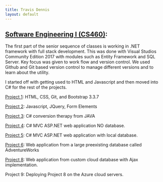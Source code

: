 ```yaml
---
title: Travis Dennis
layout: default
---
```


## [Software Engineering I (CS460)](SoftwareEngineering_I/): 

The first part of the senior sequence of classes is working in .NET framework with full stack development. This was done with Visual Studios Community Edition 2017 with modules such as Entity Framework and SQL Server. Key focus was given to work flow and version control. We used Github and Git based version control to manage different versions and to learn about the utility.

I started off with getting used to HTML and Javascript and then moved into C# for the rest of the projects. 

[Project 1](~/HW1/): HTML, CSS, Git, and Bootstrap 3.3.7

[Project 2](~/HW2/): Javascript, JQuery, Form Elements

[Project 3](~/HW3/): C# conversion therapy from JAVA

[Project 4](~/HW4/): C# MVC ASP.NET web application NO database.

[Project 5](~/HW5/): C# MVC ASP.NET web application with local database.

[Project 6](~/HW6/): Web application from a large preexisting database called AdventureWorks


[Project 8](~/HW8/): Web application from custom cloud database with Ajax implementation.

Project 9: Deploying Project 8 on the Azure cloud servers.

